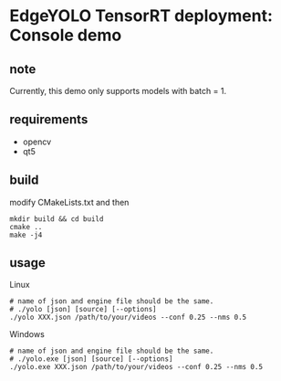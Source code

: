 # EdgeYOLO TensorRT deployment: Console demo

## note

Currently, this demo only supports models with batch = 1.

## requirements

- opencv
- qt5

## build
modify CMakeLists.txt and then
```shell
mkdir build && cd build
cmake ..
make -j4
```
## usage
Linux
```shell
# name of json and engine file should be the same.
# ./yolo [json] [source] [--options]
./yolo XXX.json /path/to/your/videos --conf 0.25 --nms 0.5
```
Windows
```shell
# name of json and engine file should be the same.
# ./yolo.exe [json] [source] [--options]
./yolo.exe XXX.json /path/to/your/videos --conf 0.25 --nms 0.5
```
